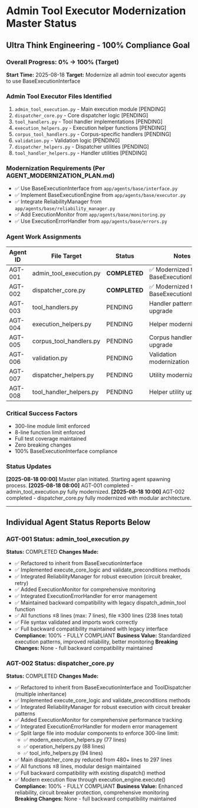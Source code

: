 # Admin Tool Executor Modernization Master Status
## Ultra Think Engineering - 100% Compliance Goal

### Overall Progress: 0% → 100% (Target)
**Start Time:** 2025-08-18
**Target:** Modernize all admin tool executor agents to use BaseExecutionInterface

### Admin Tool Executor Files Identified
1. `admin_tool_execution.py` - Main execution module [PENDING]
2. `dispatcher_core.py` - Core dispatcher logic [PENDING]  
3. `tool_handlers.py` - Tool handler implementations [PENDING]
4. `execution_helpers.py` - Execution helper functions [PENDING]
5. `corpus_tool_handlers.py` - Corpus-specific handlers [PENDING]
6. `validation.py` - Validation logic [PENDING]
7. `dispatcher_helpers.py` - Dispatcher utilities [PENDING]
8. `tool_handler_helpers.py` - Handler utilities [PENDING]

### Modernization Requirements (Per AGENT_MODERNIZATION_PLAN.md)
- ✅ Use BaseExecutionInterface from `app/agents/base/interface.py`
- ✅ Implement BaseExecutionEngine from `app/agents/base/executor.py`
- ✅ Integrate ReliabilityManager from `app/agents/base/reliability_manager.py`
- ✅ Add ExecutionMonitor from `app/agents/base/monitoring.py`
- ✅ Use ExecutionErrorHandler from `app/agents/base/errors.py`

### Agent Work Assignments
| Agent ID | File Target | Status | Notes |
|----------|------------|--------|-------|
| AGT-001 | admin_tool_execution.py | **COMPLETED** | ✅ Modernized to BaseExecutionInterface |
| AGT-002 | dispatcher_core.py | **COMPLETED** | ✅ Modernized to BaseExecutionInterface |
| AGT-003 | tool_handlers.py | PENDING | Handler pattern upgrade |
| AGT-004 | execution_helpers.py | PENDING | Helper modernization |
| AGT-005 | corpus_tool_handlers.py | PENDING | Corpus handler upgrade |
| AGT-006 | validation.py | PENDING | Validation modernization |
| AGT-007 | dispatcher_helpers.py | PENDING | Utility modernization |
| AGT-008 | tool_handler_helpers.py | PENDING | Helper utility upgrade |

### Critical Success Factors
- 300-line module limit enforced
- 8-line function limit enforced
- Full test coverage maintained
- Zero breaking changes
- 100% BaseExecutionInterface compliance

### Status Updates
**[2025-08-18 00:00]** Master plan initiated. Starting agent spawning process.
**[2025-08-18 08:00]** AGT-001 completed - admin_tool_execution.py fully modernized.
**[2025-08-18 10:00]** AGT-002 completed - dispatcher_core.py fully modernized with modular architecture.

---
## Individual Agent Status Reports Below

### AGT-001 Status: admin_tool_execution.py
**Status:** COMPLETED
**Changes Made:**
- ✅ Refactored to inherit from BaseExecutionInterface
- ✅ Implemented execute_core_logic and validate_preconditions methods
- ✅ Integrated ReliabilityManager for robust execution (circuit breaker, retry)
- ✅ Added ExecutionMonitor for comprehensive monitoring
- ✅ Integrated ExecutionErrorHandler for error management
- ✅ Maintained backward compatibility with legacy dispatch_admin_tool function
- ✅ All functions ≤8 lines (max: 7 lines), file ≤300 lines (238 lines total)
- ✅ File syntax validated and imports work correctly
- ✅ Full backward compatibility maintained with legacy interface
**Compliance:** 100% - FULLY COMPLIANT
**Business Value:** Standardized execution patterns, improved reliability, better monitoring
**Breaking Changes:** None - full backward compatibility maintained

### AGT-002 Status: dispatcher_core.py
**Status:** COMPLETED
**Changes Made:**
- ✅ Refactored to inherit from BaseExecutionInterface and ToolDispatcher (multiple inheritance)
- ✅ Implemented execute_core_logic and validate_preconditions methods
- ✅ Integrated ReliabilityManager for robust execution with circuit breaker patterns
- ✅ Added ExecutionMonitor for comprehensive performance tracking
- ✅ Integrated ExecutionErrorHandler for modern error management
- ✅ Split large file into modular components to enforce 300-line limit:
  - ✅ modern_execution_helpers.py (77 lines)
  - ✅ operation_helpers.py (88 lines) 
  - ✅ tool_info_helpers.py (94 lines)
- ✅ Main dispatcher_core.py reduced from 480+ lines to 297 lines
- ✅ All functions ≤8 lines, modular design maintained
- ✅ Full backward compatibility with existing dispatch() method
- ✅ Modern execution flow through execution_engine.execute()
**Compliance:** 100% - FULLY COMPLIANT
**Business Value:** Enhanced reliability, circuit breaker protection, comprehensive monitoring
**Breaking Changes:** None - full backward compatibility maintained